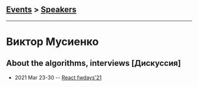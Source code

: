 ## [Events](../README.md) > [Speakers](../speakers.md)
---

# Виктор Мусиенко

## About the algorithms, interviews [Дискуссия]
- 2021 Mar 23-30 -- [React fwdays&#39;21](https://youtu.be/P3KsGYhPQt8)    

